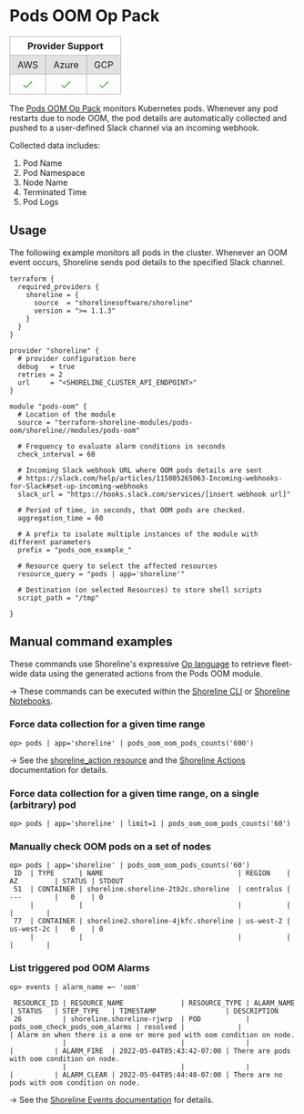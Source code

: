 # Pods OOM Op Pack

<table role="table" style="vertical-align: middle;">
  <thead>
    <tr style="background-color: #fff">
      <th style="padding: 6px 13px; border: 1px solid #B1B1B1; text-align: center;" colspan="3">Provider Support</th>
    </tr>
  </thead>
  <tbody>
    <tr style="background-color: #E2E2E2">
      <td style="padding: 6px 13px; border: 1px solid #B1B1B1; text-align: center;">AWS</td>
      <td style="padding: 6px 13px; border: 1px solid #B1B1B1; text-align: center;">Azure</td>
      <td style="padding: 6px 13px; border: 1px solid #B1B1B1; text-align: center;">GCP</td>
    </tr>
    <tr>
      <td style="padding-top: 6px; vertical-align: bottom; border: 1px solid #B1B1B1; text-align: center;"><svg xmlns="http://www.w3.org/2000/svg" style="width: 1.5rem; height: 1.5rem;" fill="none" viewBox="0 0 24 24" stroke="#6CB169"><path stroke-linecap="round" stroke-linejoin="round" stroke-width="2" d="M5 13l4 4L19 7" /></svg></td>
      <td style="padding-top: 6px; vertical-align: bottom; border: 1px solid #B1B1B1; text-align: center;"><svg xmlns="http://www.w3.org/2000/svg" style="width: 1.5rem; height: 1.5rem;" fill="none" viewBox="0 0 24 24" stroke="#6CB169"><path stroke-linecap="round" stroke-linejoin="round" stroke-width="2" d="M5 13l4 4L19 7" /></svg></td>
      <td style="padding-top: 6px; vertical-align: bottom; border: 1px solid #B1B1B1; text-align: center;"><svg xmlns="http://www.w3.org/2000/svg" style="width: 1.5rem; height: 1.5rem;" fill="none" viewBox="0 0 24 24" stroke="#6CB169"><path stroke-linecap="round" stroke-linejoin="round" stroke-width="2" d="M5 13l4 4L19 7" /></svg></td>
    </tr>
  </tbody>
</table>

The [Pods OOM Op Pack](https://registry.terraform.io/modules/terraform-shoreline-modules/pods-oom/shoreline/latest/submodules/pod-oom) monitors Kubernetes pods. Whenever any pod restarts due to node OOM, the pod details are automatically collected and pushed to a user-defined Slack channel via an incoming webhook.

Collected data includes:

1. Pod Name
1. Pod Namespace
1. Node Name
1. Terminated Time
1. Pod Logs

## Usage

The following example monitors all pods in the cluster. Whenever an OOM event occurs, Shoreline sends pod details to the specified Slack channel.

```hcl
terraform {
  required_providers {
    shoreline = {
      source  = "shorelinesoftware/shoreline"
      version = ">= 1.1.3"
    }
  }
}

provider "shoreline" {
  # provider configuration here
  debug   = true
  retries = 2
  url     = "<SHORELINE_CLUSTER_API_ENDPOINT>"
}

module "pods-oom" {
  # Location of the module
  source = "terraform-shoreline-modules/pods-oom/shoreline//modules/pods-oom"

  # Frequency to evaluate alarm conditions in seconds
  check_interval = 60

  # Incoming Slack webhook URL where OOM pods details are sent
  # https://slack.com/help/articles/115005265063-Incoming-webhooks-for-Slack#set-up-incoming-webhooks
  slack_url = "https://hooks.slack.com/services/[insert webhook url]"

  # Period of time, in seconds, that OOM pods are checked.
  aggregation_time = 60

  # A prefix to isolate multiple instances of the module with different parameters
  prefix = "pods_oom_example_"

  # Resource query to select the affected resources
  resource_query = "pods | app='shoreline'"

  # Destination (on selected Resources) to store shell scripts
  script_path = "/tmp"

}
```

## Manual command examples

These commands use Shoreline's expressive [Op language](https://docs.shoreline.io/op) to retrieve fleet-wide data using the generated actions from the Pods OOM module.

-> These commands can be executed within the [Shoreline CLI](https://docs.shoreline.io/installation#cli) or [Shoreline Notebooks](https://docs.shoreline.io/ui/notebooks).

### Force data collection for a given time range

```
op> pods | app='shoreline' | pods_oom_oom_pods_counts('600')
```

-> See the [shoreline_action resource](https://registry.terraform.io/providers/shorelinesoftware/shoreline/latest/docs/resources/action) and the [Shoreline Actions](https://docs.shoreline.io/actions) documentation for details.

### Force data collection for a given time range, on a single (arbitrary) pod

```
op> pods | app='shoreline' | limit=1 | pods_oom_oom_pods_counts('60')
```

### Manually check OOM pods on a set of nodes

```
op> pods | app='shoreline' | pods_oom_oom_pods_counts('60')
 ID  | TYPE      | NAME                                 | REGION    | AZ         | STATUS | STDOUT
 51  | CONTAINER | shoreline.shoreline-2tb2c.shoreline  | centralus | ---        |   0    | 0
     |           |                                      |           |            |        |
 77  | CONTAINER | shoreline2.shoreline-4jkfc.shoreline | us-west-2 | us-west-2c |   0    | 0
     |           |                                      |           |            |        |
```
### List triggered pod OOM Alarms

```
op> events | alarm_name =~ 'oom'

 RESOURCE_ID | RESOURCE_NAME              | RESOURCE_TYPE | ALARM_NAME                     | STATUS   | STEP_TYPE   | TIMESTAMP                 | DESCRIPTION
 26          | shoreline.shoreline-rjwrp  | POD           | pods_oom_check_pods_oom_alarms | resolved |             |                           | Alarm on when there is a one or more pod with oom condition on node.
             |                            |               |                                |          | ALARM_FIRE  | 2022-05-04T05:43:42-07:00 | There are pods with oom condition on node.
             |                            |               |                                |          | ALARM_CLEAR | 2022-05-04T05:44:40-07:00 | There are no pods with oom condition on node.
```

-> See the [Shoreline Events documentation](https://docs.shoreline.io/op/events) for details.
